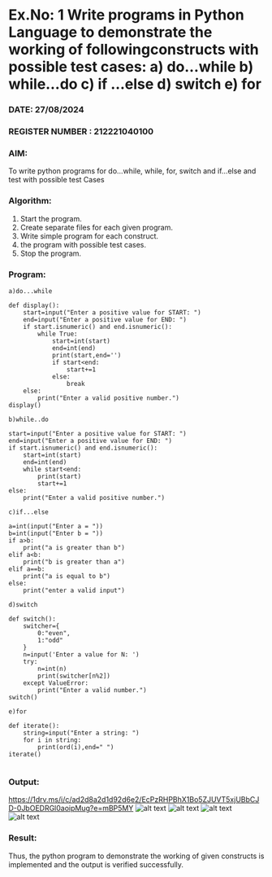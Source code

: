# Ex.No: 1 Write programs in Python Language to demonstrate the working of followingconstructs with possible test cases: a) do…while b) while…do c) if …else d) switch e) for 

### DATE: 27/08/2024                                                                           
### REGISTER NUMBER : 212221040100

### AIM:  
To write python programs for do…while, while, for, switch and if…else and test with possible test 
Cases 

### Algorithm:
1. Start the program.
2. Create separate files for each given program.
3. Write simple program for each construct.
4.  the program with possible test cases.
5. Stop the program.
### Program:

```
a)do...while

def display():
    start=input("Enter a positive value for START: ")
    end=input("Enter a positive value for END: ")
    if start.isnumeric() and end.isnumeric():
        while True:
            start=int(start)
            end=int(end)
            print(start,end='')
            if start<end:
                start+=1
            else:
                break
    else:
        print("Enter a valid positive number.")
display()

b)while..do

start=input("Enter a positive value for START: ")
end=input("Enter a positive value for END: ")
if start.isnumeric() and end.isnumeric():
    start=int(start)
    end=int(end)
    while start<end:
        print(start)
        start+=1
else:
    print("Enter a valid positive number.")

c)if...else

a=int(input("Enter a = "))
b=int(input("Enter b = "))
if a>b:
    print("a is greater than b")
elif a<b:
    print("b is greater than a")
elif a==b:
    print("a is equal to b")
else:
    print("enter a valid input")

d)switch

def switch():
    switcher={
        0:"even",
        1:"odd"
    }
    n=input('Enter a value for N: ')
    try:
        n=int(n)
        print(switcher[n%2])
    except ValueError:
        print("Enter a valid number.")
switch()

e)for

def iterate():
    string=input("Enter a string: ")
    for i in string:
        print(ord(i),end=" ")
iterate()


```

### Output:
https://1drv.ms/i/c/ad2d8a2d1d92d6e2/EcPzRHPBhX1Bo5ZJUVT5xjUBbCJD-0JbOEDRGl0aoipMug?e=mBP5MY
![alt text](image-1.png)
![alt text](image-2.png)
![alt text](image-3.png)
![alt text](image-4.png)









### Result:
Thus, the python program to demonstrate the working of given constructs is implemented and the output is verified successfully.


